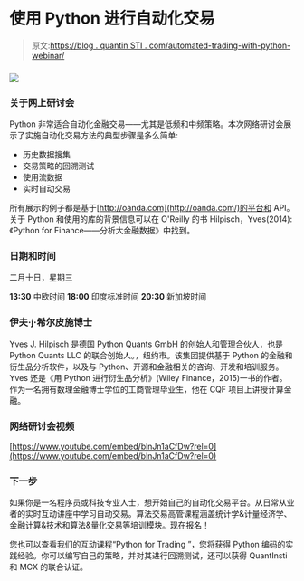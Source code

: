 # 使用 Python 进行自动化交易

> 原文:[https://blog . quantin STI . com/automated-trading-with-python-webinar/](https://blog.quantinsti.com/automated-trading-with-python-webinar/)

### ![](../Images/a7100d397355965f4e76af71ec495fb3.png)

### **关于网上研讨会**

Python 非常适合自动化金融交易——尤其是低频和中频策略。本次网络研讨会展示了实施自动化交易方法的典型步骤是多么简单:

*   历史数据搜集
*   交易策略的回溯测试
*   使用流数据
*   实时自动交易

所有展示的例子都是基于[http://oanda.com](http://oanda.com/)的平台和 API。关于 Python 和使用的库的背景信息可以在 O'Reilly 的书 Hilpisch，Yves(2014):《Python for Finance——分析大金融数据》中找到。

### **日期和时间**

二月十日，星期三

**13:30** 中欧时间 **18:00** 印度标准时间 **20:30** 新加坡时间

### 伊夫·j·希尔皮施博士

Yves J. Hilpisch 是德国 Python Quants GmbH 的创始人和管理合伙人，也是 Python Quants LLC 的联合创始人。，纽约市。该集团提供基于 Python 的金融和衍生品分析软件，以及与 Python、开源和金融相关的咨询、开发和培训服务。Yves 还是《用 Python 进行衍生品分析》(Wiley Finance，2015)一书的作者。作为一名拥有数理金融博士学位的工商管理毕业生，他在 CQF 项目上讲授计算金融。

### **网络研讨会视频**

[https://www.youtube.com/embed/blnJn1aCfDw?rel=0](https://www.youtube.com/embed/blnJn1aCfDw?rel=0)

### **下一步**

如果你是一名程序员或科技专业人士，想开始自己的自动化交易平台。从日常从业者的实时互动讲座中学习自动交易。算法交易高管课程涵盖统计学&计量经济学、金融计算&技术和算法&量化交易等培训模块。[现在报名](https://www.quantinsti.com/courses/epat/scholarship-test/)！

您也可以查看我们的互动课程“Python for Trading ”，您将获得 Python 编码的实践经验。你可以编写自己的策略，并对其进行回溯测试，还可以获得 QuantInsti 和 MCX 的联合认证。
